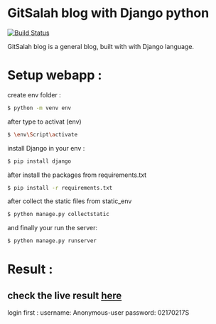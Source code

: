 # GitSalah blog with Django python



[![Build Status](https://travis-ci.org/joemccann/dillinger.svg?branch=master)](http://gitsalahe.pythonanywhere.com/)

GitSalah blog is a general blog, built with with Django language.



# Setup webapp :
create env folder : 
```sh 
$ python -m venv env 
```
after type to activat (env)
```sh 
$ \env\Script\activate
```
install Django in your env :
```sh
$ pip install django
``` 
àfter install the packages from requirements.txt
```sh 
$ pip install -r requirements.txt
```
after collect the static files from static_env 
```sh 
$ python manage.py collectstatic
```
and finally your run the server:
```sh 
$ python manage.py runserver 
``` 
# Result : 
## check the live result [here](http://gitsalahe.pythonanywhere.com/)
login first :
username: Anonymous-user
password: 02170217S
